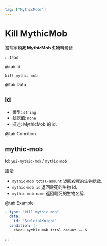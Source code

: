 ```yaml
---
tag: ["MythicMobs"]
---
```


# Kill MythicMob

當玩家**殺死 MythicMob 生物**時觸發

::: tabs

@tab id

`kill mythic mob`

@tab Data

## id <Badge text="必須" type="tip" />

- 類型: `string`
- 默認值: `none`
- 描述: MythicMob 的 id.

@tab Condition

## mythic-mob

id: `yui-mythic-mob` / `mythic-mob`

語法:
- `mythic-mob total-amount` 返回殺死的生物總數.
- `mythic-mob id` 返回殺死的生物 id.
- `mythic-mob name` 返回殺死的生物名稱.

@tab Example

```yaml
- type: "kill mythic mob"
  data:
    id: "SkeletalKnight"
  condition: |-
    check mythic-mob total-amount == 5
```

::: 